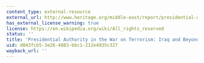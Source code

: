```yaml
---
content_type: external-resource
external_url: http://www.heritage.org/middle-east/report/presidential-authority-the-war-terrorism-iraq-and-beyond
has_external_license_warning: true
license: https://en.wikipedia.org/wiki/All_rights_reserved
status: ''
title: 'Presidential Authority in the War on Terrorism: Iraq and Beyond'
uid: d043fcb5-3e26-4883-bbc1-212e4935c327
wayback_url: ''
---
```

